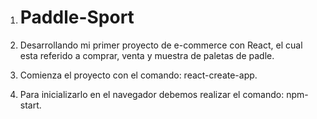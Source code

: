 1. # **Paddle-Sport**

2. Desarrollando mi primer proyecto de e-commerce con React, el cual esta referido a comprar, venta y muestra de paletas de padle.

3. Comienza el proyecto con el comando: react-create-app.

4. Para inicializarlo en el navegador debemos realizar el comando:  npm-start.





